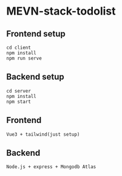 # MEVN-stack-todolist

## Frontend setup
```
cd client
npm install
npm run serve
```

## Backend setup
```
cd server
npm install
npm start
```

## Frontend
```
Vue3 + tailwind(just setup)
```

## Backend
```
Node.js + express + Mongodb Atlas
```